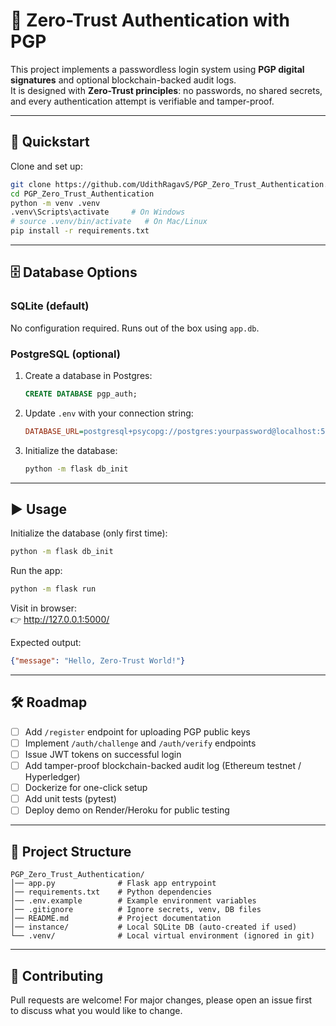 # 🔐 Zero-Trust Authentication with PGP

This project implements a passwordless login system using **PGP digital signatures** and optional blockchain-backed audit logs.  
It is designed with **Zero-Trust principles**: no passwords, no shared secrets, and every authentication attempt is verifiable and tamper-proof.

---

## 🚀 Quickstart

Clone and set up:

```bash
git clone https://github.com/UdithRagavS/PGP_Zero_Trust_Authentication.git
cd PGP_Zero_Trust_Authentication
python -m venv .venv
.venv\Scripts\activate     # On Windows
# source .venv/bin/activate   # On Mac/Linux
pip install -r requirements.txt
```

---

## 🗄 Database Options

### SQLite (default)
No configuration required. Runs out of the box using `app.db`.

### PostgreSQL (optional)
1. Create a database in Postgres:
   ```sql
   CREATE DATABASE pgp_auth;
   ```
2. Update `.env` with your connection string:
   ```ini
   DATABASE_URL=postgresql+psycopg://postgres:yourpassword@localhost:5432/pgp_auth
   ```
3. Initialize the database:
   ```bash
   python -m flask db_init
   ```

---

## ▶️ Usage

Initialize the database (only first time):
```bash
python -m flask db_init
```

Run the app:
```bash
python -m flask run
```

Visit in browser:  
👉 http://127.0.0.1:5000/

Expected output:
```json
{"message": "Hello, Zero-Trust World!"}
```

---

## 🛠 Roadmap

- [ ] Add `/register` endpoint for uploading PGP public keys  
- [ ] Implement `/auth/challenge` and `/auth/verify` endpoints  
- [ ] Issue JWT tokens on successful login  
- [ ] Add tamper-proof blockchain-backed audit log (Ethereum testnet / Hyperledger)  
- [ ] Dockerize for one-click setup  
- [ ] Add unit tests (pytest)  
- [ ] Deploy demo on Render/Heroku for public testing  

---

## 📂 Project Structure

```
PGP_Zero_Trust_Authentication/
│── app.py              # Flask app entrypoint
│── requirements.txt    # Python dependencies
│── .env.example        # Example environment variables
│── .gitignore          # Ignore secrets, venv, DB files
│── README.md           # Project documentation
│── instance/           # Local SQLite DB (auto-created if used)
└── .venv/              # Local virtual environment (ignored in git)
```

---

## 🙌 Contributing

Pull requests are welcome! For major changes, please open an issue first  
to discuss what you would like to change.
